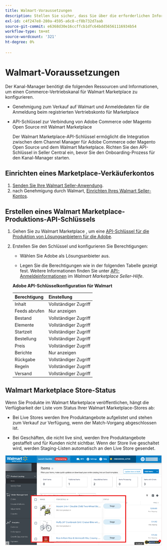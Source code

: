 ```yaml
---
title: Walmart-Voraussetzungen
description: Stellen Sie sicher, dass Sie über die erforderlichen Informationen und Ressourcen für den Walmart Marketplace verfügen, um sie in den Kanal-Manager zu integrieren.
exl-id: c4f247e8-280a-4595-a6c8-cf8b732d7aab
source-git-commit: e6368d30e16ccffcb1dfc64bdd56561116934b54
workflow-type: tm+mt
source-wordcount: '321'
ht-degree: 0%

---
```


# Walmart-Voraussetzungen

Der Kanal-Manager benötigt die folgenden Ressourcen und Informationen, um einen Commerce-Vertriebskanal für Walmart Marketplace zu konfigurieren.

* Genehmigung zum Verkauf auf Walmart und Anmeldedaten für die Anmeldung beim registrierten Vertriebskonto für Marketplace

* API-Schlüssel zur Verbindung von Adobe Commerce oder Magento Open Source mit Walmart Marketplace

   Der Walmart Marketplace-API-Schlüssel ermöglicht die Integration zwischen dem Channel Manager für Adobe Commerce oder Magento Open Source und dem Walmart Marketplace. Richten Sie den API-Schlüssel in Seller Central ein, bevor Sie den Onboarding-Prozess für den Kanal-Manager starten.

## Einrichten eines Marketplace-Verkäuferkontos

1. [Senden Sie Ihre Walmart Seller-Anwendung](https://marketplace-apply.walmart.com/apply?id=0014M00001zivMpQAI).
1. nach Genehmigung durch Walmart, [Einrichten Ihres Walmart Seller-Kontos](https://sellerhelp.walmart.com/seller/s/guide?article=000008219).

## Erstellen eines Walmart Marketplace-Produktions-API-Schlüssels

1. Gehen Sie zu Walmart Marketplace , um eine [API-Schlüssel für die Produktion von Lösungsanbietern für die Adobe](https://developer.walmart.com/#preloginModal?redirectUri=https%3A%2F%2Fdeveloper.walmart.com%2Faccount%2FgenerateKey).

1. Erstellen Sie den Schlüssel und konfigurieren Sie Berechtigungen:

   * Wählen Sie Adobe als Lösungsanbieter aus.

   * Legen Sie die Berechtigungen wie in der folgenden Tabelle gezeigt fest. Weitere Informationen finden Sie unter [API-Anmeldeinformationen](https://sellerhelp.walmart.com/seller/s/guide?article=000006422) im _Walmart Marketplace Seller-Hilfe_.

   **Adobe API-Schlüsselkonfiguration für Walmart**

   | **Berechtigung** | **Einstellung** |
   |----------------|-------------|
   | Inhalt | Vollständiger Zugriff |
   | Feeds abrufen | Nur anzeigen |
   | Bestand | Vollständiger Zugriff |
   | Elemente | Vollständiger Zugriff |
   | Startzeit | Vollständiger Zugriff |
   | Bestellung | Vollständiger Zugriff |
   | Preis | Vollständiger Zugriff |
   | Berichte | Nur anzeigen |
   | Rückgabe | Vollständiger Zugriff |
   | Regeln | Vollständiger Zugriff |
   | Versand | Vollständiger Zugriff |

## Walmart Marketplace Store-Status

Wenn Sie Produkte im Walmart Marketplace veröffentlichen, hängt die Verfügbarkeit der Liste vom Status Ihrer Walmart Marketplace-Stores ab:

* Bei Live Stores werden Ihre Produktangebote aufgelistet und stehen zum Verkauf zur Verfügung, wenn der Match-Vorgang abgeschlossen ist.

* Bei Geschäften, die nicht live sind, werden Ihre Produktangebote gestaffelt und für Kunden nicht sichtbar. Wenn der Store live geschaltet wird, werden Staging-Listen automatisch an den Live Store gesendet.

![[!DNL Walmart Seller Central] Staging-Produkte](assets/walmart-seller-central-staged.png)
